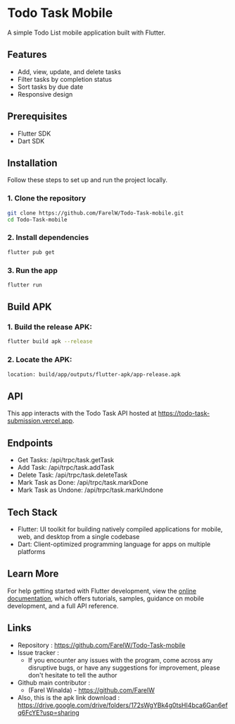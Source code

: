 # Todo Task Mobile

A simple Todo List mobile application built with Flutter.

## Features

- Add, view, update, and delete tasks
- Filter tasks by completion status
- Sort tasks by due date
- Responsive design

## Prerequisites

- Flutter SDK
- Dart SDK

## Installation

Follow these steps to set up and run the project locally.

### 1. Clone the repository

```sh
git clone https://github.com/FarelW/Todo-Task-mobile.git
cd Todo-Task-mobile
```

### 2. Install dependencies

```sh
flutter pub get
```

### 3. Run the app

```sh
flutter run
```

## Build APK

### 1. Build the release APK:

```sh
flutter build apk --release
```

### 2. Locate the APK:

```sh
location: build/app/outputs/flutter-apk/app-release.apk
```

## API
This app interacts with the Todo Task API hosted at https://todo-task-submission.vercel.app.

## Endpoints
- Get Tasks: /api/trpc/task.getTask
- Add Task: /api/trpc/task.addTask
- Delete Task: /api/trpc/task.deleteTask
- Mark Task as Done: /api/trpc/task.markDone
- Mark Task as Undone: /api/trpc/task.markUndone

## Tech Stack

- Flutter: UI toolkit for building natively compiled applications for mobile, web, and desktop from a single codebase
- Dart: Client-optimized programming language for apps on multiple platforms

## Learn More

For help getting started with Flutter development, view the
[online documentation](https://docs.flutter.dev/), which offers tutorials,
samples, guidance on mobile development, and a full API reference.

## Links
- Repository : https://github.com/FarelW/Todo-Task-mobile
- Issue tracker :
   - If you encounter any issues with the program, come across any disruptive bugs, or have any suggestions for improvement, please don't hesitate to tell the author
- Github main contributor :
   - (Farel Winalda) - https://github.com/FarelW
- Also, this is the apk link download : https://drive.google.com/drive/folders/172sWgYBk4g0tsHI4bca6Gan6efq6FcYE?usp=sharing